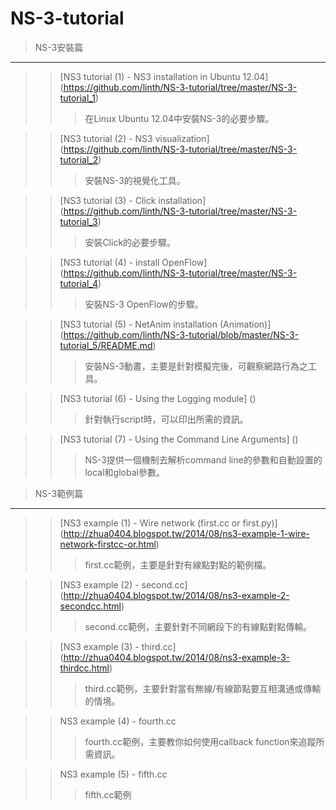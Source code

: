 NS-3-tutorial
=============

> NS-3安裝篇
----------
> > [NS3 tutorial (1) - NS3 installation in Ubuntu 12.04] (https://github.com/linth/NS-3-tutorial/tree/master/NS-3-tutorial_1) <br />
> > > 在Linux Ubuntu 12.04中安裝NS-3的必要步驟。<br />

> > [NS3 tutorial (2) - NS3 visualization] (https://github.com/linth/NS-3-tutorial/tree/master/NS-3-tutorial_2) <br />
> > > 安裝NS-3的視覺化工具。<br />

> > [NS3 tutorial (3) - Click installation] (https://github.com/linth/NS-3-tutorial/tree/master/NS-3-tutorial_3) <br />
> > > 安裝Click的必要步驟。<br />

> > [NS3 tutorial (4) - install OpenFlow] (https://github.com/linth/NS-3-tutorial/tree/master/NS-3-tutorial_4) <br />
> > > 安裝NS-3 OpenFlow的步驟。<br />

> > [NS3 tutorial (5) - NetAnim installation (Animation)] (https://github.com/linth/NS-3-tutorial/blob/master/NS-3-tutorial_5/README.md) <br />
> > > 安裝NS-3動畫，主要是針對模擬完後，可觀察網路行為之工具。<br />

> > [NS3 tutorial (6) - Using the Logging module] () <br />
> > > 針對執行script時，可以印出所需的資訊。

> > [NS3 tutorial (7) - Using the Command Line Arguments] () <br />
> > > NS-3提供一個機制去解析command line的參數和自動設置的local和global參數。

> NS-3範例篇
-------------
> > [NS3 example (1) - Wire network (first.cc or first.py)] (http://zhua0404.blogspot.tw/2014/08/ns3-example-1-wire-network-firstcc-or.html) <br />
> > > first.cc範例，主要是針對有線點對點的範例檔。

> > [NS3 example (2) - second.cc] (http://zhua0404.blogspot.tw/2014/08/ns3-example-2-secondcc.html) <br />
> > > second.cc範例，主要針對不同網段下的有線點對點傳輸。

> > [NS3 example (3) - third.cc] (http://zhua0404.blogspot.tw/2014/08/ns3-example-3-thirdcc.html) <br />
> > > third.cc範例，主要針對當有無線/有線節點要互相溝通或傳輸的情境。

> > NS3 example (4) - fourth.cc 
> > > fourth.cc範例，主要教你如何使用callback function來追蹤所需資訊。

> > NS3 example (5) - fifth.cc
> > > fifth.cc範例

